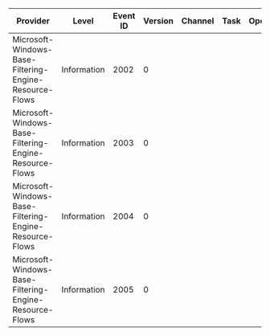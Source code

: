 Provider                                                |  Level        |  Event ID  |  Version  |  Channel  |  Task  |  Opcode  |  Keyword  |  Message
--------------------------------------------------------|---------------|------------|-----------|-----------|--------|----------|-----------|----------------------
Microsoft-Windows-Base-Filtering-Engine-Resource-Flows  |  Information  |  2002      |  0        |           |        |          |           |  New Resource Flow
Microsoft-Windows-Base-Filtering-Engine-Resource-Flows  |  Information  |  2003      |  0        |           |        |          |           |  Resource Flow Closed
Microsoft-Windows-Base-Filtering-Engine-Resource-Flows  |  Information  |  2004      |  0        |           |        |          |           |  New Resource Flow
Microsoft-Windows-Base-Filtering-Engine-Resource-Flows  |  Information  |  2005      |  0        |           |        |          |           |  Resource Flow Closed